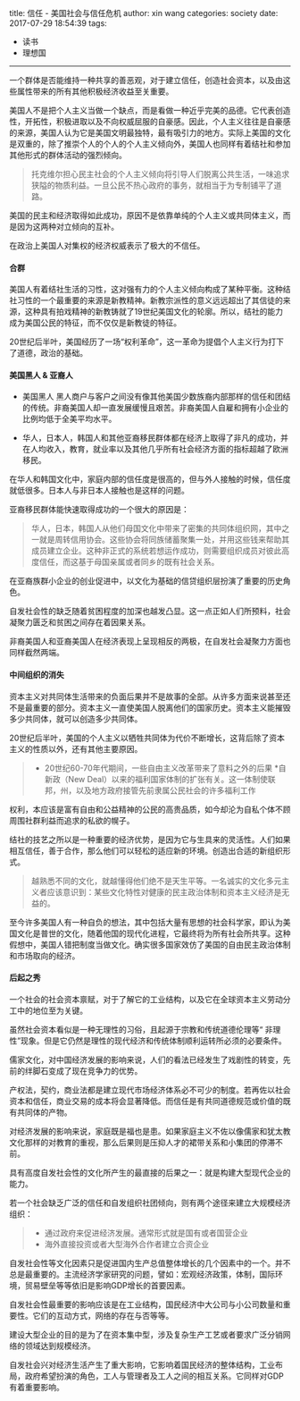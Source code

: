 title: 信任 - 美国社会与信任危机
author: xin wang
categories: society
date: 2017-07-29 18:54:39
tags:
 - 读书
 - 理想国
---

一个群体是否能维持一种共享的善恶观，对于建立信任，创造社会资本，以及由这些属性带来的所有其他积极经济收益至关重要。

美国人不是把个人主义当做一个缺点，而是看做一种近乎完美的品德。它代表创造性，开拓性，积极进取以及不向权威屈服的自豪感。因此，个人主义往往是自豪感的来源，美国人认为它是美国文明最独特，最有吸引力的地方。实际上美国的文化是双重的，除了推崇个人的个人的个人主义倾向外，美国人也同样有着结社和参加其他形式的群体活动的强烈倾向。

> 托克维尔担心民主社会的个人主义倾向将引导人们脱离公共生活，一味追求狭隘的物质利益。一旦公民不热心政府的事务，就相当于为专制铺平了道路。

美国的民主和经济取得如此成功，原因不是依靠单纯的个人主义或共同体主义，而是因为这两种对立倾向的互补。

在政治上美国人对集权的经济权威表示了极大的不信任。

#### 合群
美国人有着结社生活的习性，这对强有力的个人主义倾向构成了某种平衡。这种结社习性的一个最重要的来源是新教精神。新教宗派性的意义远远超出了其信徒的来源，这种具有拍戏精神的新教铸就了19世纪美国文化的轮廓。所以，结社的能力成为美国公民的特征，而不仅仅是新教徒的特征。

20世纪后半叶，美国经历了一场“权利革命”，这一革命为提倡个人主义行为打下了道德，政治的基础。

#### 美国黑人 & 亚裔人
 - 美国黑人
黑人商户与客户之间没有像其他美国少数族裔内部那样的信任和团结的传统。非裔美国人却一直发展缓慢且艰苦。非裔美国人自雇和拥有小企业的比例均低于全美平均水平。


 - 华人，日本人，韩国人和其他亚裔移民群体都在经济上取得了非凡的成功，并在人均收入，教育，就业率以及其他几乎所有社会经济方面的指标超越了欧洲移民。


在华人和韩国文化中，家庭内部的信任度是很高的，但与外人接触的时候，信任度就低很多。日本人与非日本人接触也是这样的问题。

亚裔移民群体能快速取得成功的一个很大的原因是：
> 华人，日本，韩国人从他们母国文化中带来了密集的共同体组织网，其中之一就是周转信用协会。这些协会将同族储蓄聚集一处，并用这些钱来帮助其成员建立企业。这种非正式的系统若想运作成功，则需要组织成员对彼此高度信任，而这基于母国亲属或者同乡的既有社会关系。

在亚裔族群小企业的创业促进中，以文化为基础的信贷组织层扮演了重要的历史角色。

自发社会性的缺乏随着贫困程度的加深也越发凸显。这一点正如人们所预料，社会凝聚力匮乏和贫困之间存在着因果关系。

非裔美国人和亚裔美国人在经济表现上呈现相反的两极，在自发社会凝聚力方面也同样截然两端。

#### 中间组织的消失
资本主义对共同体生活带来的负面后果并不是故事的全部。从许多方面来说甚至还不是最重要的部分。资本主义一直使美国人脱离他们的国家历史。资本主义能摧毁多少共同体，就可以创造多少共同体。

20世纪后半叶，美国的个人主义以牺牲共同体为代价不断增长，这背后除了资本主义的性质以外，还有其他主要原因。
> * 20世纪60-70年代期间，一些自由主义改革带来了意料之外的后果
> *自新政（New Deal）以来的福利国家体制的扩张有关。这一体制使联邦，州，以及地方政府接管先前隶属公民社会的许多福利工作


权利，本应该是富有自由和公益精神的公民的高贵品质，如今却沦为自私个体不顾周围社群利益而追求的私欲的幌子。

结社的技艺之所以是一种重要的经济优势，是因为它与生具来的灵活性。人们如果相互信任，善于合作，那么他们可以轻松的适应新的环境。创造出合适的新组织形式。

> 越熟悉不同的文化，就越懂得他们绝不是天生平等。一名诚实的文化多元主义者应该意识到：某些文化特性对健康的民主政治体制和资本主义经济是无益的。

至今许多美国人有一种自负的想法，其中包括大量有思想的社会科学家，即认为美国文化是普世的文化，随着他国的现代化进程，它最终将为所有社会所共享。这种假想中，美国人错把制度当做文化。确实很多国家效仿了美国的自由民主政治体制和市场取向的经济。

#### 后起之秀
一个社会的社会资本禀赋，对于了解它的工业结构，以及它在全球资本主义劳动分工中的地位至为关键。

虽然社会资本看似是一种无理性的习俗，且起源于宗教和传统道德伦理等“
非理性”现象。但是它仍然是理性的现代经济和传统体制顺利运转所必须的必要条件。

儒家文化，对中国经济发展的影响来说，人们的看法已经发生了戏剧性的转变，先前的绊脚石变成了现在竞争力的优势。

产权法，契约，商业法都是建立现代市场经济体系必不可少的制度。若再佐以社会资本和信任，商业交易的成本将会显著降低。而信任是有共同道德规范或价值的既有共同体的产物。


对经济发展的影响来说，家庭既是福也是患。如果家庭主义不佐以像儒家和犹太教文化那样的对教育的重视，那么后果则是压抑人才的裙带关系和小集团的停滞不前。

具有高度自发社会性的文化所产生的最直接的后果之一：就是构建大型现代企业的能力。

若一个社会缺乏广泛的信任和自发组织社团倾向，则有两个途径来建立大规模经济组织：
> * 通过政府来促进经济发展。通常形式就是国有或者国营企业
> * 海外直接投资或者大型海外合作者建立合资企业


自发社会性等文化因素只是促进国内生产总值整体增长的几个因素中的一个。并不总是最重要的。主流经济学家研究的问题，譬如：宏观经济政策，体制，国际环境，贸易壁垒等等依旧是影响GDP增长的首要因素。

自发社会性最重要的影响应该是在工业结构，国民经济中大公司与小公司数量和重要性。它们的互动方式，网络的存在与否等等。

建设大型企业的目的是为了在资本集中型，涉及复杂生产工艺或者要求广泛分销网络的领域达到规模经济。

自发社会兴对经济生活产生了重大影响，它影响着国民经济的整体结构，工业布局，政府希望扮演的角色，工人与管理者及工人之间的相互关系。它同样对GDP有着重要影响。